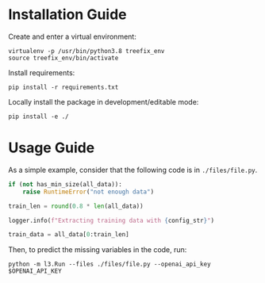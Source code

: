 # Installation Guide

Create and enter a virtual environment:

```
virtualenv -p /usr/bin/python3.8 treefix_env
source treefix_env/bin/activate
```

Install requirements:

```
pip install -r requirements.txt
```

Locally install the package in development/editable mode:

```
pip install -e ./
```

# Usage Guide

As a simple example, consider that the following code is in `./files/file.py`. 

```python
if (not has_min_size(all_data)):
    raise RuntimeError("not enough data")

train_len = round(0.8 * len(all_data))

logger.info(f"Extracting training data with {config_str}")

train_data = all_data[0:train_len]
```
Then, to predict the missing variables in the code, run:

```
python -m l3.Run --files ./files/file.py --openai_api_key $OPENAI_API_KEY
```
